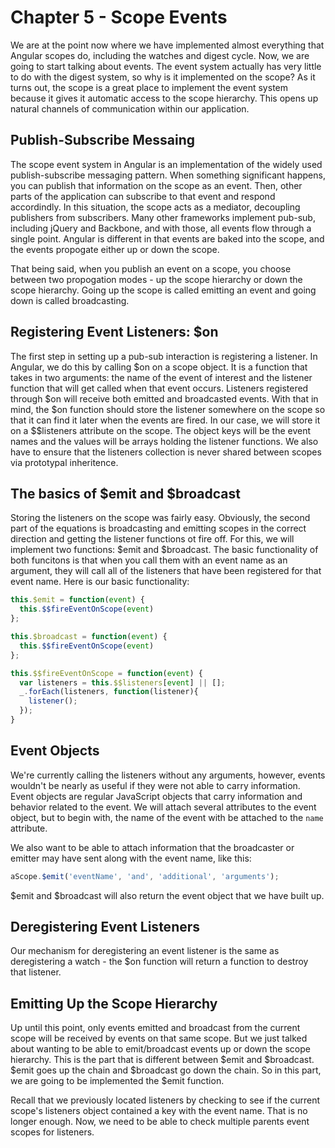 # Chapter 5 - Scope Events

We are at the point now where we have implemented almost everything that Angular scopes do, including the watches and digest cycle. Now, we are going to start talking about events. The event system actually has very little to do with the digest system, so why is it implemented on the scope? As it turns out, the scope is a great place to implement the event system because it gives it automatic access to the scope hierarchy. This opens up natural channels of communication within our application.

## Publish-Subscribe Messaing

The scope event system in Angular is an implementation of the widely used publish-subscribe messaging pattern. When something significant happens, you can publish that information on the scope as an event. Then, other parts of the application can subscribe to that event and respond accordindly. In this situation, the scope acts as a mediator, decoupling publishers from subscribers. Many other frameworks implement pub-sub, including jQuery and Backbone, and with those, all events flow through a single point. Angular is different in that events are baked into the scope, and the events propogate either up or down the scope.

That being said, when you publish an event on a scope, you choose between two propogation modes - up the scope hierarchy or down the scope hierarchy. Going up the scope is called emitting an event and going down is called broadcasting.

## Registering Event Listeners: $on

The first step in setting up a pub-sub interaction is registering a listener. In Angular, we do this by calling $on on a scope object. It is a function that takes in two arguments: the name of the event of interest and the listener function that will get called when that event occurs. Listeners registered through $on will receive both emitted and broadcasted events. With that in mind, the $on function should store the listener somewhere on the scope so that it can find it later when the events are fired. In our case, we will store it on a $$listeners attribute on the scope. The object keys will be the event names and the values will be arrays holding the listener functions. We also have to ensure that the listeners collection is never shared between scopes via prototypal inheritence.

## The basics of $emit and $broadcast

Storing the listeners on the scope was fairly easy. Obviously, the second part of the equations is broadcasting and emitting scopes in the correct direction and getting the listener functions ot fire off. For this, we will implement two functions: $emit and $broadcast. The basic functionality of both funcitons is that when you call them with an event name as an argument, they will call all of the listeners that have been registered for that event name. Here is our basic functionality:

```js
this.$emit = function(event) {
  this.$$fireEventOnScope(event)
};

this.$broadcast = function(event) {
  this.$$fireEventOnScope(event)
};

this.$$fireEventOnScope = function(event) {
  var listeners = this.$$listeners[event] || [];
  _.forEach(listeners, function(listener){
    listener();
  });
}
```

## Event Objects

We're currently calling the listeners without any arguments, however, events wouldn't be nearly as useful if they were not able to carry information. Event objects are regular JavaScript objects that carry information and behavior related to the event. We will attach several attributes to the event object, but to begin with, the name of the event with be attached to the `name` attribute.

We also want to be able to attach information that the broadcaster or emitter may have sent along with the event name, like this:

```js
aScope.$emit('eventName', 'and', 'additional', 'arguments');
```

$emit and $broadcast will also return the event object that we have built up.

## Deregistering Event Listeners

Our mechanism for deregistering an event listener is the same as deregistering a watch - the $on function will return a function to destroy that listener.

## Emitting Up the Scope Hierarchy

Up until this point, only events emitted and broadcast from the current scope will be received by events on that same scope. But we just talked about wanting to be able to emit/broadcast events up or down the scope hierarchy. This is the part that is different between $emit and $broadcast. $emit goes up the chain and $broadcast go down the chain. So in this part, we are going to be implemented the $emit function.

Recall that we previously located listeners by checking to see if the current scope's listeners object contained a key with the event name. That is no longer enough. Now, we need to be able to check multiple parents event scopes for listeners.
